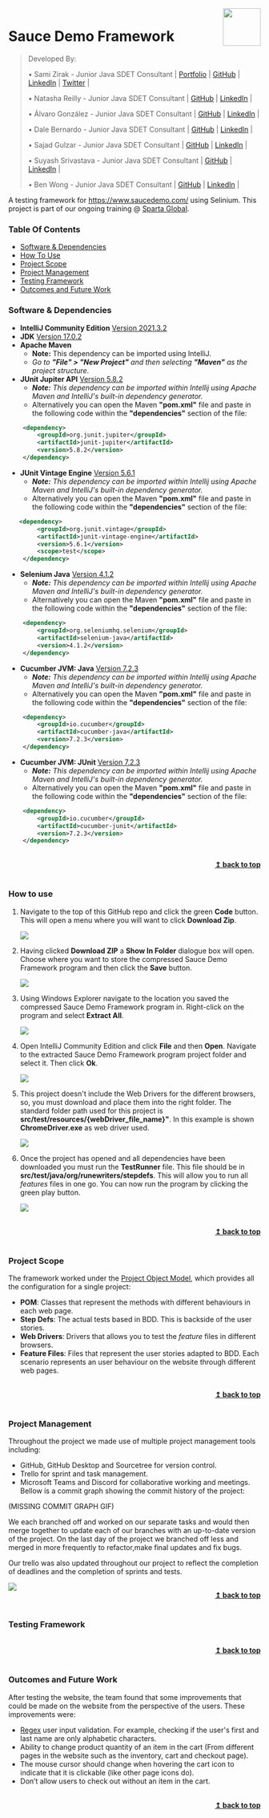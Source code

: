 <img src="readmeImages/sparta.jpg" align="right" width="75" />

# Sauce Demo Framework
> Developed By:
>
> • Sami Zirak - Junior Java SDET Consultant | [Portfolio](https://samiz.dev/) | [GitHub](https://github.com/samizirakgamedev) | [LinkedIn](https://www.linkedin.com/in/sami-zirak-dezfouly/) | [Twitter](https://twitter.com/SamiZirakDev) |
>
> • Natasha Reilly - Junior Java SDET Consultant | [GitHub](https://github.com/nreilly112) | [LinkedIn](https://www.linkedin.com/in/natasha-reilly-355450189/) |
>
> • Álvaro González - Junior Java SDET Consultant | [GitHub](https://github.com/Alvaropz) | [LinkedIn](https://www.linkedin.com/in/alvaropzgz/) |
>
> • Dale Bernardo - Junior Java SDET Consultant | [GitHub](https://github.com/DalePBernardo) | [LinkedIn](https://www.linkedin.com/in/dale-bernardo-3a8063215/) |
>
> • Sajad Gulzar - Junior Java SDET Consultant | [GitHub](https://github.com/SajadGulzar) | [LinkedIn](https://www.linkedin.com/in/sajad-gulzar-322788156/) |
>
> • Suyash Srivastava - Junior Java SDET Consultant | [GitHub](https://github.com/SuyashsGit) | [LinkedIn](https://www.linkedin.com/in/suyash-srivastava-0a977a15a/) |
>
> • Ben Wong - Junior Java SDET Consultant | [GitHub](https://github.com/BwongmcST) | [LinkedIn](https://discord.com/channels/932614899165700126/948513533979676692/948581808281387079) |
>
A testing framework for https://www.saucedemo.com/ using Selinium. This project is part of our ongoing training @ [Sparta Global](https://www.spartaglobal.com/).
### Table Of Contents ###
+ [Software & Dependencies](#software-&-dependencies)
+ [How To Use](#how-to-use)
+ [Project Scope](#project-scope)
+ [Project Management](#project-management)
+ [Testing Framework](#testing-framework)
+ [Outcomes and Future Work](#outcomes-and-future-work)
### Software & Dependencies ###
* **IntelliJ Community Edition** [Version 2021.3.2](https://www.jetbrains.com/idea/download/#section=windows)
* **JDK** [Version 17.0.2](https://jdk.java.net/17/)
* **Apache Maven**
    * **Note:** This dependency can be imported using IntelliJ.
    * _Go to **"File" > "New Project"** and then selecting **"Maven"** as the project structure._
* **JUnit Jupiter API** [Version 5.8.2](https://mvnrepository.com/artifact/org.junit.jupiter/junit-jupiter-api/5.8.2)
    * _**Note:** This dependency can be imported within Intellij using Apache Maven and IntelliJ's built-in dependency generator._
    * Alternatively you can open the Maven **"pom.xml"** file and paste in the following code within the **"dependencies"** section of the file:
```xml
    <dependency>
        <groupId>org.junit.jupiter</groupId>
        <artifactId>junit-jupiter</artifactId>
        <version>5.8.2</version>
    </dependency>
```
* **JUnit Vintage Engine** [Version 5.6.1](https://mvnrepository.com/artifact/org.junit.vintage/junit-vintage-engine/5.6.1)
  * _**Note:** This dependency can be imported within Intellij using Apache Maven and IntelliJ's built-in dependency generator._
  * Alternatively you can open the Maven **"pom.xml"** file and paste in the following code within the **"dependencies"** section of the file:
```xml
   <dependency>
        <groupId>org.junit.vintage</groupId>
        <artifactId>junit-vintage-engine</artifactId>
        <version>5.6.1</version>
        <scope>test</scope>
    </dependency>
```

* **Selenium Java** [Version 4.1.2](https://mvnrepository.com/artifact/org.seleniumhq.selenium/selenium-java/4.1.2)
    * _**Note:** This dependency can be imported within Intellij using Apache Maven and IntelliJ's built-in dependency generator._
    * Alternatively you can open the Maven **"pom.xml"** file and paste in the following code within the **"dependencies"** section of the file:
```xml
    <dependency>
        <groupId>org.seleniumhq.selenium</groupId>
        <artifactId>selenium-java</artifactId>
        <version>4.1.2</version>
    </dependency> 
```
* **Cucumber JVM: Java** [Version 7.2.3](https://mvnrepository.com/artifact/io.cucumber/cucumber-java/7.2.3)
    * _**Note:** This dependency can be imported within Intellij using Apache Maven and IntelliJ's built-in dependency generator._
    * Alternatively you can open the Maven **"pom.xml"** file and paste in the following code within the **"dependencies"** section of the file:
```xml
    <dependency>
        <groupId>io.cucumber</groupId>
        <artifactId>cucumber-java</artifactId>
        <version>7.2.3</version>
    </dependency> 
```
* **Cucumber JVM: JUnit** [Version 7.2.3](https://mvnrepository.com/artifact/io.cucumber/cucumber-java/7.2.3)
    * _**Note:** This dependency can be imported within Intellij using Apache Maven and IntelliJ's built-in dependency generator._
    * Alternatively you can open the Maven **"pom.xml"** file and paste in the following code within the **"dependencies"** section of the file:
```xml
    <dependency>
        <groupId>io.cucumber</groupId>
        <artifactId>cucumber-junit</artifactId>
        <version>7.2.3</version>
    </dependency>
```
<br/>
<div align="right">
    <b><a href="#sauce-demo-framework">↥ back to top</a></b>
</div>
<br/>

### How to use ###

1. Navigate to the top of this GitHub repo and click the green **Code** button. This will open a menu where you will want to click **Download Zip**.
   
    <img src="readmeImages/HowToUse1.png"/>

2. Having clicked **Download ZIP** a **Show In Folder** dialogue box will open. Choose where you want to store the compressed Sauce Demo Framework program and then click the **Save** button.
   
    <img src="readmeImages/HowToUse2.png"/>

3. Using Windows Explorer navigate to the location you saved the compressed Sauce Demo Framework program in. Right-click on the program and select **Extract All**.
   
    <img src="readmeImages/HowToUse3.png"/>
   
4. Open IntelliJ Community Edition and click **File** and then **Open**. Navigate to the extracted Sauce Demo Framework program project folder and select it. Then click **Ok**.
  
    <img src="readmeImages/HowToUse4.png"/>

5. This project doesn't include the Web Drivers for the different browsers, so, you must download and place them into the right folder. The standard folder path used for this project is **src/test/resources/{webDriver_file_name}"**. In this example is shown **ChromeDriver.exe** as web driver used.
   
    <img src="readmeImages/HowToUse5.png"/>
   
6. Once the project has opened and all dependencies have been downloaded you must run the **TestRunner** file. This file should be in **src/test/java/org/runewriters/stepdefs**. This will allow you to run all *features* files in one go. You can now run the program by clicking the green play button.
   
    <img src="readmeImages/HowToUse6.png"/>


<br/>
<div align="right">
    <b><a href="#sauce-demo-framework">↥ back to top</a></b>
</div>
<br/>

### Project Scope ###

The framework worked under the [Project Object Model](https://en.wikipedia.org/wiki/Apache_Maven#Project_Object_Model),
which provides all the configuration for a single project:
* **POM**: Classes that represent the methods with different behaviours in each web page.
* **Step Defs**: The actual tests based in BDD. This is backside of the user stories.
* **Web Drivers**: Drivers that allows you to test the *feature* files in different browsers.
* **Feature Files**: Files that represent the user stories adapted to BDD. Each scenario represents an user
behaviour on the website through different web pages.

<br/>
<div align="right">
    <b><a href="#sauce-demo-framework">↥ back to top</a></b>
</div>
<br/>

### Project Management ###

Throughout the project we made use of multiple project management tools including:

* GitHub, GitHub Desktop and Sourcetree for version control.
* Trello for sprint and task management.
* Microsoft Teams and Discord for collaborative working and meetings. Bellow is a commit graph showing the commit history of the project:

(MISSING COMMIT GRAPH GIF)

We each branched off and worked on our separate tasks and would then merge together to update each of our branches with an up-to-date version of the project. On the last day of the project we branched off less and merged in more frequently to refactor,make final updates and fix bugs.

Our trello was also updated throughout our project to reflect the completion of deadlines and the completion of sprints and tests.

<img src="readmeImages/Trello2.png"/>

<br/>
<div align="right">
    <b><a href="#sauce-demo-framework">↥ back to top</a></b>
</div>
<br/>

### Testing Framework ###

<br/>
<div align="right">
    <b><a href="#sauce-demo-framework">↥ back to top</a></b>
</div>
<br/>

### Outcomes and Future Work ###

After testing the website, the team found that some improvements that could be made on the website from the perspective
of the users. These improvements were:

* [Regex](https://en.wikipedia.org/wiki/Regular_expression) user input validation. For example, checking if the user's 
first and last name are only alphabetic characters.
* Ability to change product quantity of an item in the cart (From different pages in the website such as the inventory, 
cart and checkout page).
* The mouse cursor should change when hovering the cart icon to indicate that it is clickable (like other page icons do).
* Don’t allow users to check out without an item in the cart.


<br/>
<div align="right">
    <b><a href="#sauce-demo-framework">↥ back to top</a></b>
</div>
<br/>